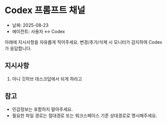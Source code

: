 # Codex 프롬프트 채널
- 날짜: 2025-08-23
- 에이전트: 사용자 ↔ Codex

아래에 지시사항을 자유롭게 적어주세요. 변경/추가/삭제 시 모니터가 감지하여 Codex가 응답합니다.

## 지시사항

1. 아니 깃허브 데스크답에서 되게 하라고


## 참고
- 민감정보는 포함하지 말아주세요.
- 필요한 파일 경로는 절대경로 또는 워크스페이스 기준 상대경로로 명시해주세요.

